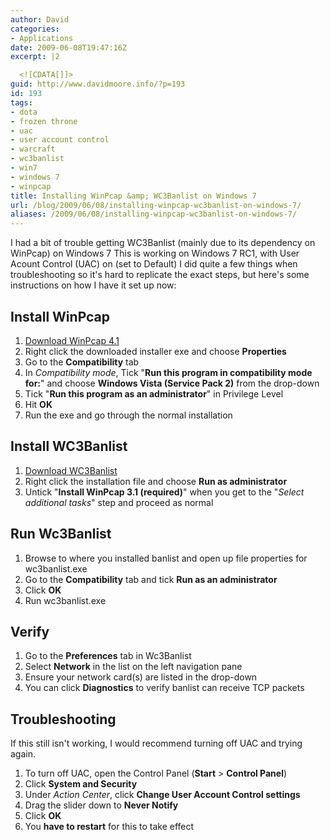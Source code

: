 ```yaml
---
author: David
categories:
- Applications
date: 2009-06-08T19:47:16Z
excerpt: |2

  <![CDATA[]]>
guid: http://www.davidmoore.info/?p=193
id: 193
tags:
- dota
- frozen throne
- uac
- user account control
- warcraft
- wc3banlist
- win7
- windows 7
- winpcap
title: Installing WinPcap &amp; WC3Banlist on Windows 7
url: /blog/2009/06/08/installing-winpcap-wc3banlist-on-windows-7/
aliases: /2009/06/08/installing-winpcap-wc3banlist-on-windows-7/
---
```


I had a bit of trouble getting WC3Banlist (mainly due to its dependency on WinPcap) on Windows 7 This is working on Windows 7 RC1, with User Acount Control (UAC) on (set to Default) I did quite a few things when troubleshooting so it's hard to replicate the exact steps, but here's some instructions on how I have it set up now: <h2>Install WinPcap</h2> <ol> <li><a title="Download WinPcap" href="http://www.winpcap.org/install/bin/WinPcap\_4\_1\_beta5.exe" target="\_blank">Download WinPcap 4.1</a></li> <li>Right click the downloaded installer exe and choose <strong>Properties</strong></li> <li>Go to the <strong>Compatibility</strong> tab</li> <li>In <em>Compatibility mode</em>, Tick "<strong>Run this program in compatibility mode for:</strong>" and choose <strong>Windows Vista (Service Pack 2)</strong> from the drop-down</li> <li>Tick "<strong>Run this program as an administrator</strong>" in Privilege Level</li> <li>Hit <strong>OK</strong></li> <li>Run the exe and go through the normal installation</li> </ol> <h2>Install WC3Banlist</h2> <ol> <li><a title="Download Wc3Banlist" href="http://www.wc3banlist.de/downloads.php" target="_blank">Download WC3Banlist</a></li> <li>Right click the installation file and choose <strong>Run as administrator</strong></li> <li>Untick "<strong>Install WinPcap 3.1 (required)</strong>" when you get to the "<em>Select additional tasks</em>" step and proceed as normal</li> </ol> <h2>Run Wc3Banlist</h2> <ol> <li>Browse to where you installed banlist and open up file properties for wc3banlist.exe</li> <li>Go to the <strong>Compatibility</strong> tab and tick <strong>Run as an administrator</strong></li> <li>Click <strong>OK</strong></li> <li>Run wc3banlist.exe</li> </ol> <h2>Verify</h2> <ol> <li>Go to the <strong>Preferences</strong> tab in Wc3Banlist</li> <li>Select <strong>Network</strong> in the list on the left navigation pane</li> <li>Ensure your network card(s) are listed in the drop-down</li> <li>You can click <strong>Diagnostics</strong> to verify banlist can receive TCP packets</li> </ol> <h2>Troubleshooting</h2> If this still isn't working, I would recommend turning off UAC and trying again. <ol> <li>To turn off UAC, open the Control Panel (<strong>Start</strong> > <strong>Control Panel</strong>)</li> <li>Click <strong>System and Security</strong></li> <li>Under <em>Action Center</em>, click <strong>Change User Account Control settings</strong></li> <li>Drag the slider down to <strong>Never Notify</strong></li> <li>Click <strong>OK</strong></li> <li>You <strong>have to restart</strong> for this to take effect</li> </ol>
